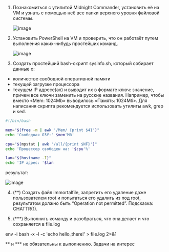 1. Познакомиться с утилитой Midnight Commander, установить её на VM и узнать с помощью неё все папки верхнего уровня файловой системы.

   ![image](https://github.com/tms-dos21-onl/sergey-novik/assets/77771829/f391950a-e513-4c1e-bbfa-0457a045ceff)

2. Установить PowerShell на VM и проверить, что он работаёт путем выполнения каких-нибудь простейших команд.  

   ![image](https://github.com/tms-dos21-onl/sergey-novik/assets/77771829/028425f8-193d-4325-b390-b3ab4b4c8d67)  
  
3. Создать простейший bash-скрипт sysinfo.sh, который собирает данные о:
- количестве свободной оперативной памяти
- текущей загрузке процессора
- текущем IP адресе(ах)
и выводит их в формате ключ: значение, причем все ключи заменить на русские названия. Например, чтобы вместо «Mem: 1024Mb» выводилось «Память: 1024Мб». Для написания скрипта рекомендуется использовать утилиты awk, grep и sed.

```bash
#!/bin/bash

mem="$(free -m | awk '/Mem/ {print $4}')"
echo 'Свободная ОЗУ:' $mem'Мб'

cpu="$(mpstat | awk '/all/{print $NF}')"
echo 'Процессор свободен на: '$cpu'%'

lan="$(hostname -I)"
echo 'IP адрес: '$lan
```
результат:  

![image](https://github.com/tms-dos21-onl/sergey-novik/assets/77771829/3e0309a6-e926-4c2d-b1b2-61049f1a2321)
  




4. (**) Cоздать файл immortalfile, запретить его удаление даже пользователем root и попытаться его удалить из под root, результатом должно быть “Operation not permitted”. Подсказка: CHATTR(1).
   
5. (***) Выполнить команду и разобраться, что она делает и что сохраняется в file.log

env -i bash -x -l -c 'echo hello_there!' > file.log 2>&1

** и *** не обязательны к выполнению. Задачи на интерес
